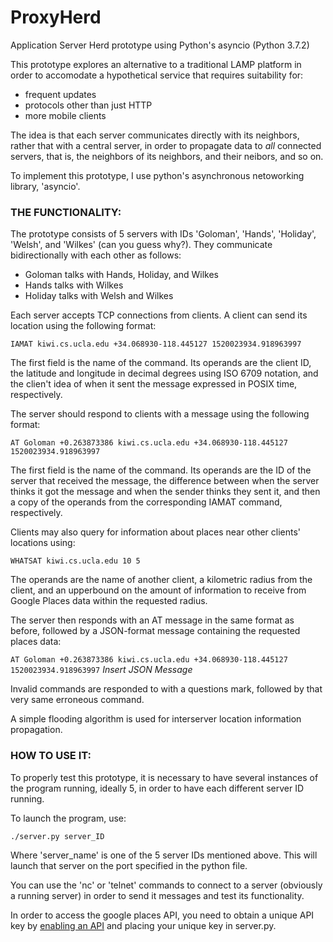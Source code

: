 # ProxyHerd
Application Server Herd prototype using Python's asyncio (Python 3.7.2)

This prototype explores an alternative to a traditional LAMP platform in order to accomodate a hypothetical service that requires suitability for:
  * frequent updates
  * protocols other than just HTTP
  * more mobile clients

The idea is that each server communicates directly with its neighbors, rather that with a central server, in order to propagate data to *all* connected servers, that is, the neighbors of its neighbors, and their neibors, and so on.

To implement this prototype, I use python's asynchronous netoworking library, 'asyncio'.


### THE FUNCTIONALITY:

The prototype consists of 5 servers with IDs 'Goloman', 'Hands', 'Holiday', 'Welsh', and 'Wilkes' (can you guess why?). They communicate bidirectionally with each other as follows:
  * Goloman talks with Hands, Holiday, and Wilkes
  * Hands talks with Wilkes
  * Holiday talks with Welsh and Wilkes

Each server accepts TCP connections from clients. A client can send its location using the following format:

`IAMAT kiwi.cs.ucla.edu +34.068930-118.445127 1520023934.918963997`

The first field is the name of the command. Its operands are the client ID, the latitude and longitude in decimal degrees using ISO 6709 notation, and the clien't idea of when it sent the message expressed in POSIX time, respectively.

The server should respond to clients with a message using the following format:

`AT Goloman +0.263873386 kiwi.cs.ucla.edu +34.068930-118.445127 1520023934.918963997`

The first field is the name of the command. Its operands are the ID of the server that received the message, the difference between when the server thinks it got the message and when the sender thinks they sent it, and then a copy of the operands from the corresponding IAMAT command, respectively.

Clients may also query for information about places near other clients' locations using:

`WHATSAT kiwi.cs.ucla.edu 10 5`

The operands are the name of another client, a kilometric radius from the client, and an upperbound on the amount of information to receive from Google Places data within the requested radius.

The server then responds with an AT message in the same format as before, followed by a JSON-format message containing the requested places data:

`AT Goloman +0.263873386 kiwi.cs.ucla.edu +34.068930-118.445127 1520023934.918963997`
*Insert JSON Message*

Invalid commands are responded to with a questions mark, followed by that very same erroneous command.



A simple flooding algorithm is used for interserver location information propagation.

### HOW TO USE IT:

To properly test this prototype, it is necessary to have several instances of the program running, ideally 5, in order to have each different server ID running.

To launch the program, use:

`./server.py server_ID`

Where 'server_name' is one of the 5 server IDs mentioned above. This will launch that server on the port specified in the python file.

You can use the 'nc' or 'telnet' commands to connect to a server (obviously a running server) in order to send it messages and test its functionality.

In order to access the google places API, you need to obtain a unique API key by [enabling an API](https://console.developers.google.com/flows/enableapi?apiid=places_backend&keyType=SERVER_SIDE&reusekey=true) and placing your unique key in server.py.
